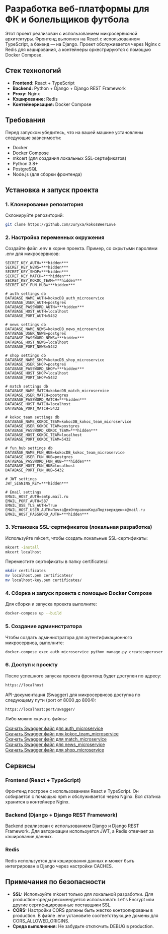 # Разработка веб-платформы для ФК и болельщиков футбола 

Этот проект реализован с использованием микросервисной архитектуры. Фронтенд выполнен на React с использованием TypeScript, а бэкенд — на Django. Проект обслуживается через Nginx с Redis для кэширования, а контейнеры оркестрируются с помощью Docker Compose.

## Стек технологий

- **Frontend:** React + TypeScript
- **Backend:** Python + Django + Django REST Framework
- **Proxy:** Nginx
- **Кэширование:** Redis
- **Контейнеризация:** Docker Compose

## Требования

Перед запуском убедитесь, что на вашей машине установлены следующие зависимости:

- Docker
- Docker Compose
- mkcert (для создания локальных SSL-сертификатов)
- Python 3.8+
- PostgreSQL
- Node.js (для сборки фронтенда)

## Установка и запуск проекта

### 1. Клонирование репозитория

Склонируйте репозиторий:

```bash
git clone https://github.com/Juryxa/kokosBeerLove
```
### 2. Настройка переменных окружения

Создайте файл .env в корне проекта. Пример, со скрытыми паролями .env для микросервисов:
```env
SECRET_KEY_AUTH=***hidden***
SECRET_KEY_NEWS=***hidden***
SECRET_KEY_SHOP=***hidden***
SECRET_KEY_MATCH=***hidden***
SECRET_KEY_KOKOC_TEAM=***hidden***
SECRET_KEY_FUN_HUB=***hidden***

# auth settings db
DATABASE_NAME_AUTH=kokocDB_auth_microservice
DATABASE_USER_AUTH=postgres
DATABASE_PASSWORD_AUTH=***hidden***
DATABASE_HOST_AUTH=localhost
DATABASE_PORT_AUTH=5432

# news settings db
DATABASE_NAME_NEWS=kokocDB_news_microservice
DATABASE_USER_NEWS=postgres
DATABASE_PASSWORD_NEWS=***hidden***
DATABASE_HOST_NEWS=localhost
DATABASE_PORT_NEWS=5432

# shop settings db
DATABASE_NAME_SHOP=kokocDB_shop_microservice
DATABASE_USER_SHOP=postgres
DATABASE_PASSWORD_SHOP=***hidden***
DATABASE_HOST_SHOP=localhost
DATABASE_PORT_SHOP=5432

# match settings db
DATABASE_NAME_MATCH=kokocDB_match_microservice
DATABASE_USER_MATCH=postgres
DATABASE_PASSWORD_MATCH=***hidden***
DATABASE_HOST_MATCH=localhost
DATABASE_PORT_MATCH=5432

# kokoc_team settings db
DATABASE_NAME_KOKOC_TEAM=kokocDB_kokoc_team_microservice
DATABASE_USER_KOKOC_TEAM=postgres
DATABASE_PASSWORD_KOKOC_TEAM=***hidden***
DATABASE_HOST_KOKOC_TEAM=localhost
DATABASE_PORT_KOKOC_TEAM=5432

# fun_hub settings db
DATABASE_NAME_FUN_HUB=kokocDB_kokoc_team_microservice
DATABASE_USER_FUN_HUB=postgres
DATABASE_PASSWORD_FUN_HUB=***hidden***
DATABASE_HOST_FUN_HUB=localhost
DATABASE_PORT_FUN_HUB=5432

# JWT settings
JWT_SIGNING_KEY=***hidden***

# Email settings
EMAIL_HOST_AUTH=smtp.mail.ru
EMAIL_PORT_AUTH=587
EMAIL_USE_TLS_AUTH=True
EMAIL_HOST_USER_AUTH=ПочтаДляОтправкиКодаПодтверждения@mail.ru
EMAIL_HOST_PASSWORD_AUTH=***hidden***
```
### 3. Установка SSL-сертификатов (локальная разработка)
Используйте mkcert, чтобы создать локальные SSL-сертификаты:
```bash
mkcert -install
mkcert localhost
```
Переместите сертификаты в папку certificates/:
```bash
mkdir certificates
mv localhost.pem certificates/
mv localhost-key.pem certificates/
```
### 4. Сборка и запуск проекта с помощью Docker Compose
Для сборки и запуска проекта выполните:
```bash
docker-compose up --build
```
### 5. Создание администратора
Чтобы создать администратора для аутентификационного микросервиса, выполните:
```bash
docker-compose exec auth_microservice python manage.py createsuperuser
```
### 6. Доступ к проекту
После успешного запуска проекта фронтенд будет доступен по адресу:
```bash
https://localhost
```
API-документация (Swagger) для микросервисов доступна по следующему пути (port от 8000 до 8004):  
```bash
https://localhost:port/swagger/
```

Либо можно скачать файлы:

[Скачать Swagger файл для auth_microservice](https://github.com/Juryxa/kokosBeerLove/blob/main/auth_microservice)  
[Скачать Swagger файл для kokoc_team_microservice](https://github.com/Juryxa/kokosBeerLove/blob/main/kokoc_team_microservice)  
[Скачать Swagger файл для match_microservice](https://github.com/Juryxa/kokosBeerLove/blob/main/match_microservice)  
[Скачать Swagger файл для news_microservice](https://github.com/Juryxa/kokosBeerLove/blob/main/news_microservice)  
[Скачать Swagger файл для shop_microservice](https://github.com/Juryxa/kokosBeerLove/blob/main/shop_microservice)

## Сервисы
### Frontend (React + TypeScript)
Фронтенд построен с использованием React и TypeScript. Он собирается с помощью npm и обслуживается через Nginx. Вся статика хранится в контейнере Nginx.
### Backend (Django + Django REST Framework)
Backend реализован с использованием Django и Django REST Framework. Для авторизации используется JWT, а Redis отвечает за кэширование данных.
### Redis
Redis используется для кэширования данных и может быть интегрирован в Django через настройки CACHES.

## Примечания по безопасности
- **SSL:** Используйте mkcert только для локальной разработки. Для production-среды рекомендуется использовать Let's Encrypt или другие сертифицированные поставщики SSL.
- **CORS:**  Настройки CORS должны быть жестко контролированы в production. В файле .env установите соответствующие домены для CORS_ALLOWED_ORIGINS.
- **Среда выполнения:** Не забудьте отключить DEBUG в production.
